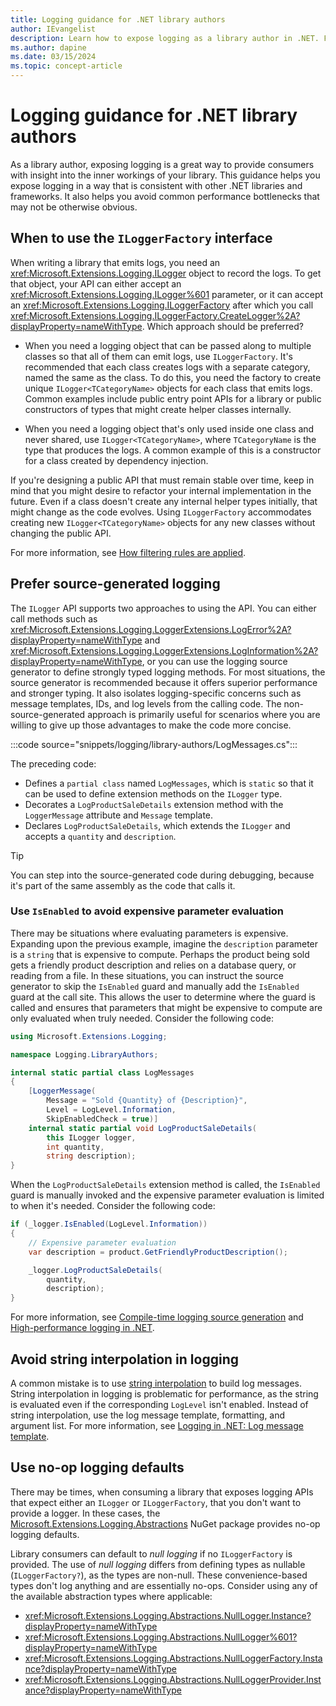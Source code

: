 ```yaml
---
title: Logging guidance for .NET library authors
author: IEvangelist
description: Learn how to expose logging as a library author in .NET. Follow the guidance to ensure your library is correctly exposed to consumers.
ms.author: dapine
ms.date: 03/15/2024
ms.topic: concept-article
---
```


# Logging guidance for .NET library authors

As a library author, exposing logging is a great way to provide consumers with insight into the inner workings of your library. This guidance helps you expose logging in a way that is consistent with other .NET libraries and frameworks. It also helps you avoid common performance bottlenecks that may not be otherwise obvious.

## When to use the `ILoggerFactory` interface

When writing a library that emits logs, you need an <xref:Microsoft.Extensions.Logging.ILogger> object to record the logs. To get that object, your API can either accept an <xref:Microsoft.Extensions.Logging.ILogger%601> parameter, or it can accept an <xref:Microsoft.Extensions.Logging.ILoggerFactory> after which you call <xref:Microsoft.Extensions.Logging.ILoggerFactory.CreateLogger%2A?displayProperty=nameWithType>. Which approach should be preferred?

- When you need a logging object that can be passed along to multiple classes so that all of them can emit logs, use `ILoggerFactory`. It's recommended that each class creates logs with a separate category, named the same as the class. To do this, you need the factory to create unique `ILogger<TCategoryName>` objects for each class that emits logs. Common examples include public entry point APIs for a library or public constructors of types that might create helper classes internally.

- When you need a logging object that's only used inside one class and never shared, use `ILogger<TCategoryName>`, where `TCategoryName` is the type that produces the logs. A common example of this is a constructor for a class created by dependency injection.

If you're designing a public API that must remain stable over time, keep in mind that you might desire to refactor your internal implementation in the future. Even if a class doesn't create any internal helper types initially, that might change as the code evolves. Using `ILoggerFactory` accommodates creating new `ILogger<TCategoryName>` objects for any new classes without changing the public API.

For more information, see [How filtering rules are applied](logging.md#how-filtering-rules-are-applied).

## Prefer source-generated logging

The `ILogger` API supports two approaches to using the API. You can either call methods such as <xref:Microsoft.Extensions.Logging.LoggerExtensions.LogError%2A?displayProperty=nameWithType> and <xref:Microsoft.Extensions.Logging.LoggerExtensions.LogInformation%2A?displayProperty=nameWithType>, or you can use the logging source generator to define strongly typed logging methods. For most situations, the source generator is recommended because it offers superior performance and stronger typing. It also isolates logging-specific concerns such as message templates, IDs, and log levels from the calling code. The non-source-generated approach is primarily useful for scenarios where you are willing to give up those advantages to make the code more concise.

:::code source="snippets/logging/library-authors/LogMessages.cs":::

The preceding code:

- Defines a `partial class` named `LogMessages`, which is `static` so that it can be used to define extension methods on the `ILogger` type.
- Decorates a `LogProductSaleDetails` extension method with the `LoggerMessage` attribute and `Message` template.
- Declares `LogProductSaleDetails`, which extends the `ILogger` and accepts a `quantity` and `description`.

> [!TIP]
> You can step into the source-generated code during debugging, because it's part of the same assembly as the code that calls it.

### Use `IsEnabled` to avoid expensive parameter evaluation

There may be situations where evaluating parameters is expensive. Expanding upon the previous example, imagine the `description` parameter is a `string` that is expensive to compute. Perhaps the product being sold gets a friendly product description and relies on a database query, or reading from a file. In these situations, you can instruct the source generator to skip the `IsEnabled` guard and manually add the `IsEnabled` guard at the call site. This allows the user to determine where the guard is called and ensures that parameters that might be expensive to compute are only evaluated when truly needed. Consider the following code:

```csharp
using Microsoft.Extensions.Logging;

namespace Logging.LibraryAuthors;

internal static partial class LogMessages
{
    [LoggerMessage(
        Message = "Sold {Quantity} of {Description}",
        Level = LogLevel.Information,
        SkipEnabledCheck = true)]
    internal static partial void LogProductSaleDetails(
        this ILogger logger,
        int quantity,
        string description);
}
```

When the `LogProductSaleDetails` extension method is called, the `IsEnabled` guard is manually invoked and the expensive parameter evaluation is limited to when it's needed. Consider the following code:

```csharp
if (_logger.IsEnabled(LogLevel.Information))
{
    // Expensive parameter evaluation
    var description = product.GetFriendlyProductDescription();

    _logger.LogProductSaleDetails(
        quantity,
        description);
}
```

For more information, see [Compile-time logging source generation](logger-message-generator.md) and [High-performance logging in .NET](high-performance-logging.md).

## Avoid string interpolation in logging

A common mistake is to use [string interpolation](../../csharp/tutorials/string-interpolation.md) to build log messages. String interpolation in logging is problematic for performance, as the string is evaluated even if the corresponding `LogLevel` isn't enabled. Instead of string interpolation, use the log message template, formatting, and argument list. For more information, see [Logging in .NET: Log message template](logging.md#log-message-template).

## Use no-op logging defaults

There may be times, when consuming a library that exposes logging APIs that expect either an `ILogger` or `ILoggerFactory`, that you don't want to provide a logger. In these cases, the [Microsoft.Extensions.Logging.Abstractions](https://www.nuget.org/packages/Microsoft.Extensions.Logging.Abstractions) NuGet package provides no-op logging defaults.

Library consumers can default to _null logging_ if no `ILoggerFactory` is provided. The use of _null logging_ differs from defining types as nullable (`ILoggerFactory?`), as the types are non-null. These convenience-based types don't log anything and are essentially no-ops. Consider using any of the available abstraction types where applicable:

- <xref:Microsoft.Extensions.Logging.Abstractions.NullLogger.Instance?displayProperty=nameWithType>
- <xref:Microsoft.Extensions.Logging.Abstractions.NullLogger%601?displayProperty=nameWithType>
- <xref:Microsoft.Extensions.Logging.Abstractions.NullLoggerFactory.Instance?displayProperty=nameWithType>
- <xref:Microsoft.Extensions.Logging.Abstractions.NullLoggerProvider.Instance?displayProperty=nameWithType>
